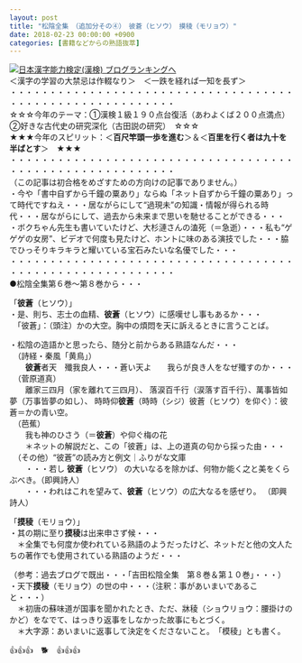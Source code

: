 ```yaml
---
layout: post
title: "松陰全集　（追加分その④）　彼蒼（ヒソウ）　摸稜（モリョウ）"
date: 2018-02-23 00:00:00 +0900
categories: [書籍などからの熟語抜萃]
---
```


[![](/syuusyuu9701/assets/images/松陰全集-（追加分その④）-彼蒼（ヒソウ）-摸稜（モリョウ）-br_c_3028_1.gif)](http://blog.with2.net/link.php?1659096:3028 "日本漢字能力検定(漢検) ブログランキングへ")[日本漢字能力検定(漢検) ブログランキングへ](http://blog.with2.net/link.php?1659096:3028)  
＜漢字の学習の大禁忌は作輟なり＞　＜一跌を経れば一知を長ず＞  
・・・・・・・・・・・・・・・・・・・・・・・・・・・・・・・・・・・・・・・・・・・・・・・・・・・・・・・・・  
☆☆☆今年のテーマ：①漢検１級１９０点台復活（あわよくば２００点満点）　②好きな古代史の研究深化（古田説の研究）　☆☆☆  
★★★今年のスピリット：＜**百尺竿頭一歩を進む**＞＆＜**百里を行く者は九十を半ばとす**＞　★★★  
・・・・・・・・・・・・・・・・・・・・・・・・・・・・・・・・・・・・・・・・・・・・・・・・・・・・・・・・・  
（この記事は初合格をめざすための方向けの記事でありません。）  
・今や「書中自ずから千鐘の粟あり」ならぬ「ネット自ずから千鐘の粟あり」って時代ですねえ・・・居ながらにして“過現未”の知識・情報が得られる時代・・・居ながらにして、過去から未来まで思いを馳せることができる・・・  
・ボクちゃん先生も書いていたけど、大杉漣さんの溘死（＝急逝）・・・私も“ゲゲゲの女房”、ビデオで何度も見たけど、ホントに味のある演技でした・・・脇でひっそりキラキラと耀いている宝石みたいな名優でした・・・  
・・・・・・・・・・・・・・・・・・・・・・・・・・・・・・・・・・・・・・・・・・・・・・・・・・・・・・・・・  
●松陰全集第６巻～第８巻から・・・  
  
「**彼蒼**（ヒソウ）」  
・是、則ち、志士の血精、**彼蒼**（ヒソウ）に感嘆せし事もあるか・・・  
　「彼蒼」：（頭注）かの大空。胸中の煩悶を天に訴えるときに言うことば。  
  
・松陰の造語かと思ったら、随分と前からある熟語なんだ・・・  
　（詩経・秦風「黄鳥」）  
　　**彼蒼**者天　殲我良人・・・蒼い天よ　　我らが良き人をなぜ殲すのか・・・  
　（菅原道真）  
　　離家三四月（家を離れて三四月）、 落涙百千行（涙落す百千行）、萬事皆如夢（万事皆夢の如し）、 時時仰**彼蒼**（時時（シジ）彼蒼（ヒソウ）を仰ぐ）：彼蒼＝かの青い空。   
　（芭蕉）  
　　我も神のひさう（＝**彼蒼**）や仰ぐ梅の花  
　　＊ネットの解説だと、この「彼蒼」は、上の道真の句から採った由・・・  
　（その他）“彼蒼”の読み方と例文｜ふりがな文庫  
　　・・・若し **彼蒼**（ヒソウ） の大いなるを除かば、何物か能く之と美をくらぶべき。（即興詩人）  
　　・・・われはこれを望みて、**彼蒼**（ヒソウ）の広大なるを感ぜり。 （即興詩人）  
  
「**摸稜**（モリョウ）」  
・其の期に至り**摸稜**は出来申さず候・・・  
　＊全集でも何度か使われている熟語のようだったけど、ネットだと他の文人たちの著作でも使用されている熟語のようだ・・・  
  
（参考：過去ブログで既出・・・「吉田松陰全集　第８巻＆第１０巻」・・・）  
・天下**摸稜**（モリョウ）の世の中・・・（注釈：事があいまいであること・・・）  
　＊初唐の蘇味道が国事を聞かれたとき、ただ、牀稜（ショウリョウ：腰掛けのかど）をなでて、はっきり返事をしなかった故事にもとづく。  
　＊大字源：あいまいに返事して決定をくださないこと。　「模稜」とも書く。  
  
👍👍👍　🐕　👍👍👍